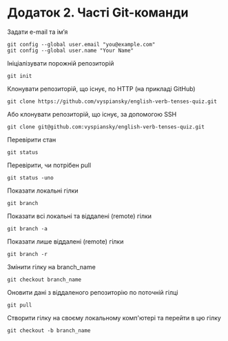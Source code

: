 # Додаток 2. Часті Git-команди

Задати e-mail та ім’я

```
git config --global user.email "you@example.com"
git config --global user.name "Your Name"
```

Ініціалізувати порожній репозиторій

```
git init
```

Клонувати репозиторій, що існує, по HTTP (на прикладі GitHub)

```
git clone https://github.com/vyspiansky/english-verb-tenses-quiz.git
```

Або клонувати репозиторій, що існує, за допомогою SSH

```
git clone git@github.com:vyspiansky/english-verb-tenses-quiz.git
```

Перевірити стан

```
git status
```

Перевірити, чи потрібен pull

```
git status -uno
```

Показати локальні гілки

```
git branch
```

Показати всі локальні та віддалені (remote) гілки

```
git branch -a
```

Показати лише віддалені (remote) гілки

```
git branch -r
```

Змінити гілку на branch_name

```
git checkout branch_name
```

Оновити дані з віддаленого репозиторію по поточній гілці

```
git pull
```

Створити гілку на своєму локальному комп'ютері та перейти в цю гілку

```
git checkout -b branch_name
```
